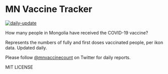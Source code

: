 # MN Vaccine Tracker

[![daily-update](https://github.com/telmen/mnvt/actions/workflows/cron.yaml/badge.svg)](https://github.com/telmen/mnvt/actions/workflows/cron.yaml)

How many people in Mongolia have received the COVID-19 vaccine?

Represents the numbers of fully and first doses vaccinated people, per ikon data. Updated daily.

Please follow [@mnvaccinecount](httsp://twitter.com/mnvaccinecount) on Twitter for daily reports.


MIT LICENSE
